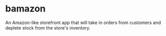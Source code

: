 # bamazon
An Amazon-like storefront app that will take in orders from customers and deplete stock from the store's inventory.
